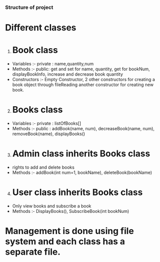 ### Structure of project
# Different classes 
1. # Book class
- Variables :- private : name,quantity,num
- Methods :- public: get and set for name, quantity, get for bookNum, displayBookInfo, increase and decrease book quantity
- Constructors :- Empty Constructor, 2 other constructors for creating a book object through fileReading another constructor for creating new book.
2. # Books class
- Variables :- private : listOfBooks[]
- Methods :- public : addBook(name, num), decreaseBook(name, num), removeBook(name), displayBooks()
3. # Admin class inherits Books class
- rights to add and delete books
- Methods :- addBook(int num=1, bookName), deleteBook(bookName)
4. # User class inherits Books class
- Only view books and subscribe a book
- Methods :- DisplayBooks(), SubscribeBook(int bookNum)

# Management is done using file system and each class has a separate file.